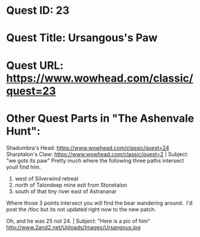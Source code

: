 # Quest ID: 23
# Quest Title: Ursangous's Paw
# Quest URL: https://www.wowhead.com/classic/quest=23
# Other Quest Parts in "The Ashenvale Hunt":
Shadumbra's Head: https://www.wowhead.com/classic/quest=24
Sharptalon's Claw: https://www.wowhead.com/classic/quest=2 | Subject: "we gots its paw"
Pretty much where the following three paths intersect youll find him.
1) west of Silverwind retreat
2) north of Talondeep mine exit from Stonetalon
3) south of that tiny river east of Astrananar

Where those 3 points intersect you will find the bear wandering around.  I'd post the /tloc but its not updated right now to the new patch. 

Oh, and he was 25 not 24. | Subject: "Here is a pic of him"
http://www.2and2.net/Uploads/Images/Ursangous.jpg
